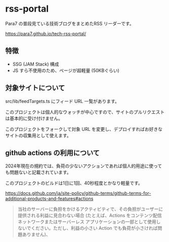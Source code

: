 # rss-portal

Para7 の普段見ている技術ブログをまとめたRSS リーダーです。

<https://para7.github.io/tech-rss-portal/>

## 特徴

- SSG (JAM Stack) 構成
- JS すら不使用のため、ページが超軽量 (50KBぐらい)

## 対象サイトについて

src/lib/feedTargets.ts にフィード URL 一覧があります。

このプロジェクトは個人的なウォッチが中心ですので、サイトのプルリクエストは基本的に受け付けません。

このプロジェクトをフォークして対象 URL を変更し、デプロイすればお好きなサイトの収集用として使えます。

## github actions の利用について

2024年現在の規約では、負荷の少ないアクションであれば個人的用途に使っても問題ないと記載されています。

このプロジェクトのビルドは1日に1回、40秒程度とかなり軽量です。

https://docs.github.com/ja/site-policy/github-terms/github-terms-for-additional-products-and-features#actions

> 当社のサーバーに負担をかけるアクティビティで、その負担がユーザーに提供される利益に見合わない場合 (たとえば、Actions をコンテンツ配信ネットワークまたはサーバーレス アプリケーションの一部として使用しないでください。ただし、利益の小さい Action でも負荷が小さければ問題ありません)、
